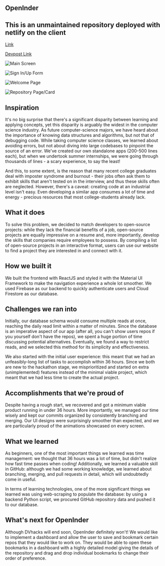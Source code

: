 ## OpenInder

## This is an unmaintained repository deployed with netlify on the client

[Link](https://openinder.netlify.app/)

[Devpost Link](https://devpost.com/software/openinder)

![Main Screen](https://challengepost-s3-challengepost.netdna-ssl.com/photos/production/software_photos/001/440/953/datas/gallery.jpg)

![Sign In/Up Form](https://challengepost-s3-challengepost.netdna-ssl.com/photos/production/software_photos/001/440/968/datas/gallery.jpg)

![Welcome Page](https://challengepost-s3-challengepost.netdna-ssl.com/photos/production/software_photos/001/440/969/datas/gallery.jpg)

![Repository Page/Card](https://challengepost-s3-challengepost.netdna-ssl.com/photos/production/software_photos/001/440/981/datas/gallery.jpg)

## Inspiration

It's no big surprise that there's a significant disparity between learning and applying concepts, yet this disparity is arguably the widest in the computer science industry. As future computer-science majors, we have heard about the importance of knowing data structures and algorithms, but not that of debugging code. While taking computer science classes, we learned about avoiding errors, but not about diving into large codebases to pinpoint the source of an error. We've created our own standalone apps (200-500 lines each), but when we undertook summer internships, we were going through thousands of lines - a scary experience, to say the least!

And this, to some extent, is the reason that many recent college graduates deal with imposter syndrome and burnout - their jobs often ask them to exhibit skills that aren't tested on in the interview, and thus these skills often are neglected. However, there's a caveat: creating code at an industrial level isn't easy. Even developing a similar app consumes a lot of time and energy - precious resources that most college-students already lack.

## What it does

To solve this problem, we decided to match developers to open-source projects: while they lack the financial benefits of a job, open-source projects are equally impressive on a resume and, more importantly, develop the skills that companies require employees to possess. By compiling a list of open-source projects in an interactive format, users can use our website to find a project they are interested in and connect with it.

## How we built it

We built the frontend with ReactJS and styled it with the Material UI Framework to make the navigation experience a whole lot smoother. We used Firebase as our backend to quickly authenticate users and Cloud Firestore as our database.

## Challenges we ran into

Initially, our database schema would consume multiple reads at once, reaching the daily read limit within a matter of minutes. Since the database is an imperative aspect of our app (after all, you can't show users repos if you yourself don't have the repos), we spent a huge portion of time discussing potential alternatives. Eventually, we found a way to restrict reads, and we selected this method for its simplicity and effectiveness.

We also started with the initial user experience: this meant that we had an unfeasibly-long list of tasks to accomplish within 36 hours. Since we both are new to the hackathon stage, we misprioritized and started on extra (unimplemented) features instead of the minimal viable project, which meant that we had less time to create the actual project.

## Accomplishments that we're proud of

Despite having a rough start, we recovered and got a minimum viable product running in under 36 hours. More importantly, we managed our time wisely and kept our commits organized by consistently branching and merging. Our UI designs were surprisingly smoother than expected, and we are particularly proud of the animations showcased on every screen.

## What we learned

As beginners, one of the most important things we learned was time management: we thought that 36 hours was a lot of time, but didn't realize how fast time passes when coding! Additionally, we learned a valuable skill in GitHub: although we had some working knowledge, we learned about branching, merging, and pull requests in detail, which will undoubtedly come in useful.

In terms of learning technologies, one of the more significant things we learned was using web-scraping to populate the database: by using a backend Python script, we procured GitHub repository data and pushed it to our database.

## What's next for OpenInder

Although DVhacks will end soon, OpenInder definitely won't! We would like to implement a dashboard and allow the user to save and bookmark certain repos that they would like to work on. They would be able to open these bookmarks in a dashboard with a highly detailed model giving the details of the repository and drag and drop individual bookmarks to change their order of preference.
